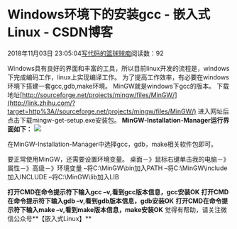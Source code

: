 
# Windows环境下的安装gcc - 嵌入式Linux - CSDN博客

2018年11月03日 23:05:04[写代码的篮球球痴](https://me.csdn.net/weiqifa0)阅读数：92


Windows具有良好的界面和丰富的工具，所以目前linux开发的流程是，windows下完成编码工作，linux上实现编译工作。
为了提高工作效率，有必要在windows环境下搭建一套gcc,gdb,make环境。
MinGW就是windows下gcc的版本。
下载地址[http://sourceforge.net/projects/mingw/files/MinGW/](http://link.zhihu.com/?target=http%3A//sourceforge.net/projects/mingw/files/MinGW/)
进入网址后点击下载mingw-get-setup.exe安装包。
**MinGW-Installation-Manager运行界面如下：**
![](https://pic3.zhimg.com/80/v2-7b3c922cd952cee96a9c7e53ac994326_hd.jpg)

在MinGW-Installation-Manager中选择gcc，gdb，make相关软件包即可。

要正常使用MinGW，还需要设置环境变量。
桌面－》鼠标右键单击我的电脑－》属性－》高级－》环境变量
–将C:\MinGW\bin加入PATH
–将C:\MinGW\include加入INCLUDE
–将C:\MinGW\lib加入LIB

**打开CMD在命令提示符下输入gcc –v,看到gcc版本信息，gcc安装OK**
**打开CMD在命令提示符下输入gdb –v,看到gdb版本信息，gdb安装OK**
**打开CMD在命令提示符下输入make –v,看到make版本信息，make安装OK**
觉得有帮助，请关注微信公众号**【嵌入式Linux】**

